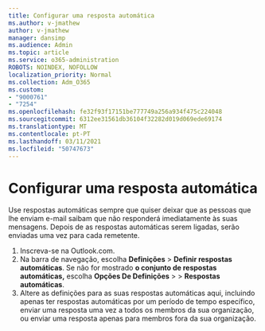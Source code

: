 ```yaml
---
title: Configurar uma resposta automática
ms.author: v-jmathew
author: v-jmathew
manager: dansimp
ms.audience: Admin
ms.topic: article
ms.service: o365-administration
ROBOTS: NOINDEX, NOFOLLOW
localization_priority: Normal
ms.collection: Adm_O365
ms.custom:
- "9000761"
- "7254"
ms.openlocfilehash: fe32f93f17151be777749a256a934f475c224048
ms.sourcegitcommit: 6312ee31561db36104f32282d019d069ede69174
ms.translationtype: MT
ms.contentlocale: pt-PT
ms.lasthandoff: 03/11/2021
ms.locfileid: "50747673"
---
```

# <a name="set-up-an-automatic-reply"></a>Configurar uma resposta automática

Use respostas automáticas sempre que quiser deixar que as pessoas que lhe enviam e-mail saibam que não responderá imediatamente às suas mensagens. Depois de as respostas automáticas serem ligadas, serão enviadas uma vez para cada remetente.

1. Inscreva-se na Outlook.com.
2. Na barra de navegação, escolha **Definições**  >  **Definir respostas automáticas**. Se não for mostrado **o conjunto de respostas automáticas,** escolha **Opções De Definições**  >    >  **Respostas automáticas**.
3. Altere as definições para as suas respostas automáticas aqui, incluindo apenas ter respostas automáticas por um período de tempo específico, enviar uma resposta uma vez a todos os membros da sua organização, ou enviar uma resposta apenas para membros fora da sua organização.
